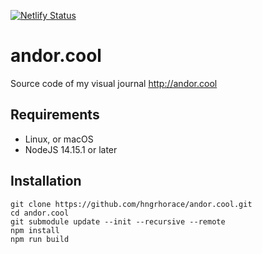 [![Netlify Status](https://api.netlify.com/api/v1/badges/a8bd44af-89f0-4afe-8765-f9cfc38191bf/deploy-status)](https://app.netlify.com/sites/andor/deploys)

# andor.cool
Source code of my visual journal
<http://andor.cool>

## Requirements
- Linux, or macOS
- NodeJS 14.15.1 or later

## Installation

    git clone https://github.com/hngrhorace/andor.cool.git
    cd andor.cool
    git submodule update --init --recursive --remote
    npm install
    npm run build
